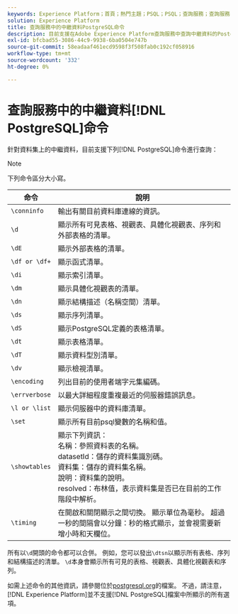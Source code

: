 ```yaml
---
keywords: Experience Platform；首頁；熱門主題；PSQL；PSQL；查詢服務；查詢服務；中繼資料；命令；中繼資料命令；
solution: Experience Platform
title: 查詢服務中的中繼資料PostgreSQL命令
description: 目前支援在Adobe Experience Platform查詢服務中查詢中繼資料的PostgreSQL命令清單。
exl-id: bfcbad55-3086-44c9-9938-6ba0504e747b
source-git-commit: 58eadaaf461ecd9598f3f508fab0c192cf058916
workflow-type: tm+mt
source-wordcount: '332'
ht-degree: 0%

---
```


# 查詢服務中的中繼資料[!DNL PostgreSQL]命令

針對資料集上的中繼資料，目前支援下列[!DNL PostgreSQL]命令進行查詢：

>[!NOTE]
>
>下列命令區分大小寫。

| 命令 | 說明 |
|------- | ------------|
| `\conninfo` | 輸出有關目前資料庫連線的資訊。 |
| `\d` | 顯示所有可見表格、視觀表、具體化視觀表、序列和外部表格的清單。 |
| `\dE` | 顯示外部表格的清單。 |
| `\df or \df+` | 顯示函式清單。 |
| `\di` | 顯示索引清單。 |
| `\dm` | 顯示具體化視觀表的清單。 |
| `\dn` | 顯示結構描述（名稱空間）清單。 |
| `\ds` | 顯示序列清單。 |
| `\dS` | 顯示PostgreSQL定義的表格清單。 |
| `\dt` | 顯示表格清單。 |
| `\dT` | 顯示資料型別清單。 |
| `\dv` | 顯示檢視清單。 |
| `\encoding` | 列出目前的使用者端字元集編碼。 |
| `\errverbose` | 以最大詳細程度重複最近的伺服器錯誤訊息。 |
| `\l or \list` | 顯示伺服器中的資料庫清單。 |
| `\set` | 顯示所有目前psql變數的名稱和值。 |
| `\showtables` | 顯示下列資訊： <br>名稱：參照資料表的名稱。<br>datasetId：儲存的資料集識別碼。<br>資料集：儲存的資料集名稱。<br>說明：資料集的說明。<br>resolved：布林值，表示資料集是否已在目前的工作階段中解析。 |
| `\timing` | 在開啟和關閉顯示之間切換。 顯示單位為毫秒。 超過一秒的間隔會以分鐘：秒的格式顯示，並會視需要新增小時和天欄位。 |

所有以`\d`開頭的命令都可以合併。 例如，您可以發出`\dtsn`以顯示所有表格、序列和結構描述的清單。 `\d`本身會顯示所有可見的表格、視觀表、具體化視觀表和序列。

如需上述命令的其他資訊，請參閱位於[postgresql.org](https://www.postgresql.org/docs/10/app-psql.html)的檔案。 不過，請注意，[!DNL Experience Platform]並不支援[!DNL PostgreSQL]檔案中所顯示的所有選項。
